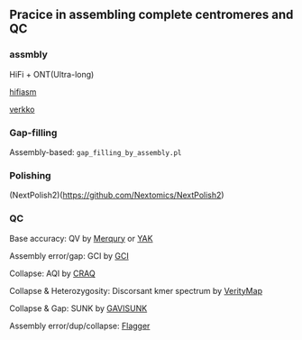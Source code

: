 ## Pracice in assembling complete centromeres and QC
### assmbly

HiFi + ONT(Ultra-long)

[hifiasm](https://github.com/chhylp123/hifiasm)

[verkko](https://github.com/marbl/verkko)


### Gap-filling
Assembly-based:
`gap_filling_by_assembly.pl`


### Polishing
(NextPolish2)(https://github.com/Nextomics/NextPolish2)


### QC
Base accuracy: QV by [Merqury](https://github.com/marbl/merqury) or [YAK](https://github.com/lh3/yak)

Assembly error/gap: GCI by [GCI](https://github.com/yeeus/GCI)

Collapse: AQI by [CRAQ](https://github.com/JiaoLaboratory/CRAQ)

Collapse & Heterozygosity: Discorsant kmer spectrum by [VerityMap](https://github.com/ablab/VerityMap)

Collapse & Gap: SUNK by [GAVISUNK](https://github.com/pdishuck/GAVISUNK)

Assembly error/dup/collapse: [Flagger](https://github.com/mobinasri/flagger/)


